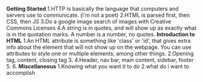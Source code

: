**Getting Started**
1.HTTP is basically the language that computers and servers use to communicate. (i'm not a poet)
2.HTML is parsed first, then CSS, then JS
3.Do a google image search of images with Creative Commons Licenses
4.A string is in quotes, and will show up as exactly what is in the quotation marks. A number is a number, no quotes.
**Introduction to HTML**
1.An HTML attribute is something like 'class' or 'id', that gives extra info about the element that will not show up on the webpage. You can use attributes to style one or multiple elements, among other things.
2.Opening tag, content, closing tag
3.
4.Header, nav bar, main content, sidebar, footer
5.
6.
**Miscellaneous**
1.Knowing what you want it to do
2.what do i want to accomplish

